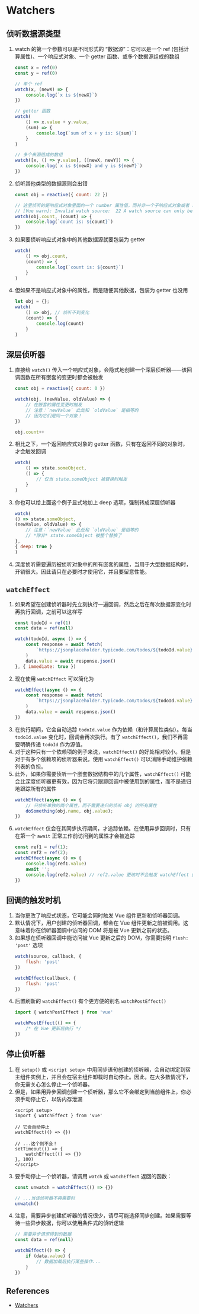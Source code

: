 # Watchers



## 侦听数据源类型
1. watch 的第一个参数可以是不同形式的 “数据源”：它可以是一个 ref (包括计算属性)、一个响应式对象、一个 getter 函数、或多个数据源组成的数组
    ```js
    const x = ref(0)
    const y = ref(0)

    // 单个 ref
    watch(x, (newX) => {
        console.log(`x is ${newX}`)
    })

    // getter 函数
    watch(
        () => x.value + y.value,
        (sum) => {
            console.log(`sum of x + y is: ${sum}`)
        }
    )

    // 多个来源组成的数组
    watch([x, () => y.value], ([newX, newY]) => {
        console.log(`x is ${newX} and y is ${newY}`)
    })
    ```
2. 侦听其他类型的数据源则会出错
    ```js
    const obj = reactive({ count: 22 })

    // 这里侦听的是响应式对象里面的一个 number 属性值，而并非一个子响应式对象或者 ref 之类的
    // [Vue warn]: Invalid watch source:  22 A watch source can only be a getter/effect function, a ref, a reactive object, or an array of these types. 
    watch(obj.count, (count) => {
        console.log(`count is: ${count}`)
    })
    ```
3. 如果要侦听响应式对象中的其他数据源就要包装为 getter
    ```js
    watch(
        () => obj.count,
        (count) => {
            console.log(`count is: ${count}`)
        }
    )
    ```
4. 但如果不是响应式对象中的属性，而是随便其他数据，包装为 getter 也没用
    ```js
    let obj = {};
    watch(
        () => obj, // 侦听不到变化
        (count) => {
            console.log(count)
        }
    )
    ```

## 深层侦听器
1. 直接给 `watch()` 传入一个响应式对象，会隐式地创建一个深层侦听器——该回调函数在所有嵌套的变更时都会被触发
    ```js
    const obj = reactive({ count: 0 })

    watch(obj, (newValue, oldValue) => {
        // 在嵌套的属性变更时触发
        // 注意：`newValue` 此处和 `oldValue` 是相等的
        // 因为它们是同一个对象！
    })

    obj.count++
    ```
2. 相比之下，一个返回响应式对象的 getter 函数，只有在返回不同的对象时，才会触发回调
    ```js
    watch(
        () => state.someObject,
        () => {
            // 仅当 state.someObject 被替换时触发
        }
    )
    ```
3. 你也可以给上面这个例子显式地加上 deep 选项，强制转成深层侦听器
    ```js
    watch(
    () => state.someObject,
    (newValue, oldValue) => {
        // 注意：`newValue` 此处和 `oldValue` 是相等的
        // *除非* state.someObject 被整个替换了
    },
    { deep: true }
    )
    ```
4. 深度侦听需要遍历被侦听对象中的所有嵌套的属性，当用于大型数据结构时，开销很大。因此请只在必要时才使用它，并且要留意性能。


## `watchEffect`
1. 如果希望在创建侦听器时先立刻执行一遍回调，然后之后在每次数据源变化时再执行回调，之前可以这样写
    ```js
    const todoId = ref(1)
    const data = ref(null)

    watch(todoId, async () => {
        const response = await fetch(
            `https://jsonplaceholder.typicode.com/todos/${todoId.value}`
        )
        data.value = await response.json()
    }, { immediate: true })
    ```
2. 现在使用 `watchEffect` 可以简化为
    ```js
    watchEffect(async () => {
        const response = await fetch(
            `https://jsonplaceholder.typicode.com/todos/${todoId.value}`
        )
        data.value = await response.json()
    })
    ```
3. 在执行期间，它会自动追踪 `todoId.value` 作为依赖（和计算属性类似）。每当 `todoId.value` 变化时，回调会再次执行。有了 `watchEffect()`，我们不再需要明确传递 `todoId` 作为源值。
4. 对于这种只有一个依赖项的例子来说，`watchEffect()` 的好处相对较小。但是对于有多个依赖项的侦听器来说，使用 `watchEffect()` 可以消除手动维护依赖列表的负担。
5. 此外，如果你需要侦听一个嵌套数据结构中的几个属性，`watchEffect()` 可能会比深度侦听器更有效，因为它将只跟踪回调中被使用到的属性，而不是递归地跟踪所有的属性
    ```js
    watchEffect(async () => {
        // 只侦听单独的两个属性，而不需要递归的侦听 obj 的所有属性
        doSomething(obj.name, obj.value);
    })
    ```
6. `watchEffect` 仅会在其同步执行期间，才追踪依赖。在使用异步回调时，只有在第一个 `await` 正常工作前访问到的属性才会被追踪
    ```js
    const ref1 = ref(1);
    const ref2 = ref(2);
    watchEffect(async () => {
        console.log(ref1.value)
        await '';
        console.log(ref2.value) // ref2.value 更改时不会触发 watchEffect 回调
    })
    ```


## 回调的触发时机​
1. 当你更改了响应式状态，它可能会同时触发 Vue 组件更新和侦听器回调。
2. 默认情况下，用户创建的侦听器回调，都会在 Vue 组件更新之前被调用。这意味着你在侦听器回调中访问的 DOM 将是被 Vue 更新之前的状态。
3. 如果想在侦听器回调中能访问被 Vue 更新之后的 DOM，你需要指明 `flush: 'post'` 选项
    ```js
    watch(source, callback, {
        flush: 'post'
    })

    watchEffect(callback, {
        flush: 'post'
    })
    ```
4. 后置刷新的 `watchEffect()` 有个更方便的别名 `watchPostEffect()`
    ```js
    import { watchPostEffect } from 'vue'

    watchPostEffect(() => {
        /* 在 Vue 更新后执行 */
    })
    ```


## 停止侦听器​
1. 在 `setup()` 或 `<script setup>` 中用同步语句创建的侦听器，会自动绑定到宿主组件实例上，并且会在宿主组件卸载时自动停止。因此，在大多数情况下，你无需关心怎么停止一个侦听器。
2. 但是，如果用异步回调创建一个侦听器，那么它不会绑定到当前组件上，你必须手动停止它，以防内存泄漏
    ```vue
    <script setup>
    import { watchEffect } from 'vue'

    // 它会自动停止
    watchEffect(() => {})

    // ...这个则不会！
    setTimeout(() => {
        watchEffect(() => {})
    }, 100)
    </script>
    ```
3. 要手动停止一个侦听器，请调用 `watch` 或 `watchEffect` 返回的函数：
    ```js
    const unwatch = watchEffect(() => {})

    // ...当该侦听器不再需要时
    unwatch()
    ```
4. 注意，需要异步创建侦听器的情况很少，请尽可能选择同步创建。如果需要等待一些异步数据，你可以使用条件式的侦听逻辑
    ```js
    // 需要异步请求得到的数据
    const data = ref(null)

    watchEffect(() => {
        if (data.value) {
            // 数据加载后执行某些操作...
        }
    })
    ```


## References
* [Watchers](https://vuejs.org/guide/essentials/watchers.html)